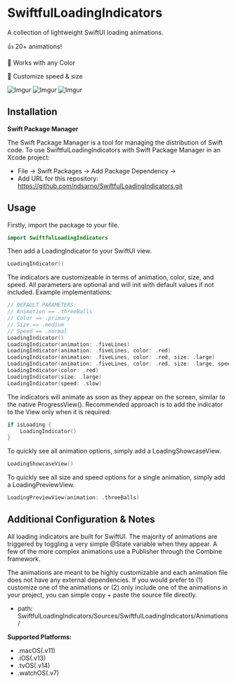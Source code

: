 # SwiftfulLoadingIndicators

A collection of lightweight SwiftUI loading animations.

:thumbsup: 20+ animations!

:art: Works with any Color

:toolbox: Customize speed & size

![Imgur](https://i.imgur.com/t1jjDHE.gif) ![Imgur](https://imgur.com/11BVcV2.gif) ![Imgur](https://imgur.com/BjPd3bC.gif)

## Installation

**Swift Package Manager** 

The Swift Package Manager is a tool for managing the distribution of Swift code. To use SwiftfulLoadingIndicators with Swift Package Manager in an Xcode project:

* File -> Swift Packages -> Add Package Dependency ->
* Add URL for this repository: https://github.com/ndsarno/SwiftfulLoadingIndicators.git

## Usage

Firstly, import the package to your file.
```swift
import SwiftfulLoadingIndicators
```
Then add a LoadingIndicator to your SwiftUI view.

```swift
LoadingIndicator()
```

The indicators are customizeable in terms of animation, color, size, and speed. All parameters are optional and will init with default values if not included. Example implementations:

```swift
// DEFAULT PARAMETERS:
// Animation == .threeBalls
// Color == .primary
// Size == .medium
// Speed == .normal
LoadingIndicator()
LoadingIndicator(animation: .fiveLines)
LoadingIndicator(animation: .fiveLines, color: .red)
LoadingIndicator(animation: .fiveLines, color: .red, size: .large)
LoadingIndicator(animation: .fiveLines, color: .red, size: .large, speed: .fast)
LoadingIndicator(color: .red)
LoadingIndicator(size: .large)
LoadingIndicator(speed: .slow)
```

The indicators will animate as soon as they appear on the screen, similar to the native ProgressView(). Recommended approach is to add the indicator to the View only when it is required:
```swift
if isLoading {
    LoadingIndicator()
}
```

To quickly see all animation options, simply add a LoadingShowcaseView.

```swift
LoadingShowcaseView()
```

To quickly see all size and speed options for a single animation, simply add a LoadingPreviewView.
```swift
LoadingPreviewView(animation: .threeBalls)
```

## Additional Configuration & Notes

All loading indicators are built for SwiftUI. The majority of animations are triggered by toggling a very simple @State variable when they appear. A few of the more complex animations use a Publisher through the  Combine framework.

The animations are meant to be highly customizable and each animation file does not have any external dependencies. If you would prefer to (1) customize one of the animations or (2) only include one of the animations in your project, you can simple copy + paste the source file directly.
* path: SwiftfulLoadingIndicators/Sources/SwiftfulLoadingIndicators/Animations/

**Supported Platforms:**

* .macOS(.v11)
* .iOS(.v13)
* .tvOS(.v14)
* .watchOS(.v7)

